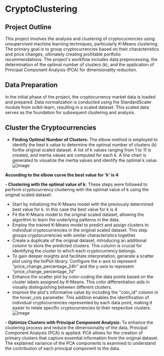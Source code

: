 # CryptoClustering
## Project Outline
This project involves the analysis and clustering of cryptocurrencies using unsupervised machine learning techniques, particularly K-Means clustering. The primary goal is to group cryptocurrencies based on their characteristics and price changes, ultimately creating profitable portfolio recommendations. The project's workflow includes data preprocessing, the determination of the optimal number of clusters (k), and the application of Principal Component Analysis (PCA) for dimensionality reduction.

## Data Preparation
In the initial phase of the project, the cryptocurrency market data is loaded and prepared. Data normalization is conducted using the StandardScaler module from scikit-learn, resulting in a scaled dataset. This scaled data serves as the foundation for subsequent clustering and analysis.

## Cluster the Cryptocurrencies
- **Finding Optimal Number of Clusters:** The elbow method is employed to identify the best k value to determine the optimal number of clusters (k) forthe original scaled dataset. A list of k values ranging from 1 to 11 is created, and inertia values are computed for each k. A line chart is generated to visualize the inertia values and identify the optimal k value.
![image](https://github.com/NikitaGahoi/CryptoClustering/assets/136101293/3fcca74e-ec6b-49a7-bd71-790ea9b139af)

 **According to the elbow curve the best value for 'k' is 4**
 
 **- Clustering with the optimal value of k:** These steps were followed to perform cryptocurrency clustering with the optimal value of k using the original scaled dataset:
   - Start by initializing the K-Means model with the previously determined best value for k. In this case the best value for k is 4
   - Fit the K-Means model to the original scaled dataset, allowing the algorithm to learn the underlying patterns in the data.
   - Employ the trained K-Means model to predict and assign clusters to individual cryptocurrencies in the original scaled dataset. This step groups cryptocurrencies with similar characteristics together.
   - Create a duplicate of the original dataset, introducing an additional column to store the predicted clusters. This column is crucial for identifying the cluster to which each cryptocurrency belongs.
   - To gain deeper insights and facilitate interpretation, generate a scatter plot using the hvPlot library. Configure the x-axis to represent "price_change_percentage_24h" and the y-axis to represent   "price_change_percentage_7d"
   - Enhance the scatter plot by color-coding the data points based on the cluster labels assigned by K-Means. This color differentiation aids in visually distinguishing between different clusters.
   - Improve the plot's informative value by including the "coin_id" column in the hover_cols parameter. This addition enables the identification of individual cryptocurrencies represented by each data point, making it easier to relate specific cryptocurrencies to their respective clusters.
![image](https://github.com/NikitaGahoi/CryptoClustering/assets/136101293/a82ecc8f-e7d6-4df4-a61c-dbc932b0d8b1)

**- Optimize Clusters with Principal Component Analysis:** To enhance the clustering process and reduce the dimensionality of the data, Principal Component Analysis (PCA) is applied. PCA allows for the creation of primary clusters that capture essential information from the original dataset. The explained variance of the PCA components is examined to understand the contribution of each principal component to the data.
